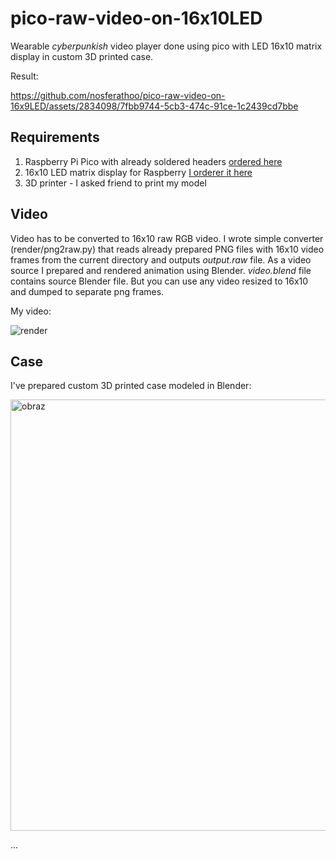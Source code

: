 # pico-raw-video-on-16x10LED

Wearable *cyberpunkish* video player done using pico with LED 16x10 matrix display in custom 3D printed case.

Result:

https://github.com/nosferathoo/pico-raw-video-on-16x9LED/assets/2834098/7fbb9744-5cb3-474c-91ce-1c2439cd7bbe

## Requirements

1. Raspberry Pi Pico with already soldered headers [ordered here](https://botland.com.pl/moduly-i-zestawy-do-raspberry-pi-pico/21573-raspberry-pi-pico-h-rp2040-arm-cortex-m0-ze-zlaczami-5056561803180.html)
2. 16x10 LED matrix display for Raspberry [I orderer it here](https://botland.com.pl/raspberry-pi-pico-hat-klawiatury-i-wyswietlacze/20116-matryca-led-rgb-16x10-do-raspberry-pi-pico-waveshare-20170-5904422350666.html)
3. 3D printer - I asked friend to print my model

## Video

Video has to be converted to 16x10 raw RGB video. I wrote simple converter (render/png2raw.py) that reads already prepared PNG files with 16x10 video frames from the current directory and outputs *output.raw* file. As a video source I prepared and rendered animation using Blender. *video.blend* file contains source Blender file. But you can use any video resized to 16x10 and dumped to separate png frames.

My video:

![render](https://github.com/nosferathoo/pico-raw-video-on-16x10LED/assets/2834098/0b115801-619f-4c3e-bceb-01f170cb7b3f)

## Case

I've prepared custom 3D printed case modeled in Blender:

<img width="690" alt="obraz" src="https://github.com/nosferathoo/pico-raw-video-on-16x10LED/assets/2834098/081eb807-30a7-46da-bba5-80b51c940716">

...
